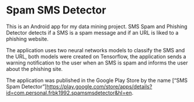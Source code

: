 # Spam SMS Detector

This is an Android app for my data mining project. SMS Spam and Phishing Detector detects if a SMS is a spam message and if an URL is liked to a phishing website.

The application uses two neural networks models to classify the SMS and the URL, both models were created on Tensorflow, the application sends a warning notification to the user when an SMS is spam and informs the user about the phishing site.

The application was published in the Google Play Store by the name [“SMS Spam Detector”]https://play.google.com/store/apps/details?id=com.personal.frbk1992.spamsmsdetector&hl=en.
